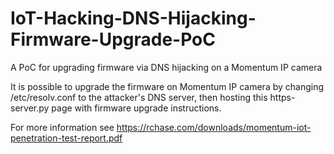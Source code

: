 # IoT-Hacking-DNS-Hijacking-Firmware-Upgrade-PoC
A PoC for upgrading firmware via DNS hijacking on a Momentum IP camera

It is possible to upgrade the firmware on Momentum IP camera by changing /etc/resolv.conf to the attacker's DNS server, then hosting this  https-server.py page with firmware upgrade instructions.

For more information see https://rchase.com/downloads/momentum-iot-penetration-test-report.pdf
